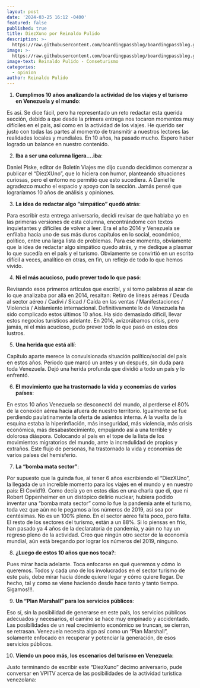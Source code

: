 ```yaml
---
layout: post
date: '2024-03-25 16:12 -0400'
featured: false
published: true
title: DiezXuno por Reinaldo Pulido
description: >-
  https://raw.githubusercontent.com/boardingpassblog/boardingpassblog.github.io/main/assets/images/Reynaldo-Pulido.jpg
image: >-
  https://raw.githubusercontent.com/boardingpassblog/boardingpassblog.github.io/main/assets/images/Reynaldo-Pulido.jpg
image-text: Reinaldo Pulido - Conseturismo
categories:
  - opinion
author: Reinaldo Pulido
---
```

1. **Cumplimos 10 años analizando la actividad de los viajes y el turismo en Venezuela y el mundo**:

Es así. Se dice fácil, pero ha representado un reto redactar esta querida sección, debido a que desde la primera entrega nos tocaron momentos muy difíciles en el país, así como en la actividad de los viajes. He querido ser justo con todas las partes al momento de transmitir a nuestros lectores las realidades locales y mundiales. En 10 años, ha pasado mucho. Espero haber logrado un balance en nuestro contenido.

2. **Iba a ser una columna ligera….iba**:

Daniel Piske, editor de Boletín Viajes me dijo cuando decidimos comenzar a publicar el “DiezXUno”, que lo hiciera con humor, planteando situaciones curiosas, pero el entorno no permitió que esto sucediera. A Daniel le agradezco mucho el espacio y apoyo con la sección. Jamás pensé que lograríamos 10 años de análisis y opiniones.

3. **La idea de redactar algo “simpático” quedó atrás**:

Para escribir esta entrega aniversario, decidí revisar de que hablaba yo en las primeras versiones de esta columna, encontrándome con textos inquietantes y difíciles de volver a leer. Era el año 2014 y Venezuela se enfilaba hacia uno de sus más duros capítulos en lo social, económico, político, entre una larga lista de problemas. Para ese momento, obviamente que la idea de redactar algo simpático quedo atrás, y me dedique a plasmar lo que sucedía en el país y el turismo. Obviamente se convirtió en un escrito difícil a veces, analítico en otras, en fin, un reflejo de todo lo que hemos vivido.

4. **Ni el más acucioso, pudo prever todo lo que pasó**:

Revisando esos primeros artículos que escribí, y si tomo palabras al azar de lo que analizaba por allá en 2014, resaltan: Retiro de líneas aéreas / Deuda al sector aéreo / Cadivi / Sicad / Caída en las ventas / Manifestaciones / Violencia / Aislamiento internacional. Definitivamente lo de Venezuela ha sido complicado estos últimos 10 años. Ha sido demasiado difícil, llevar estos negocios turísticos adelante. En 2014, avizorábamos crisis, pero jamás, ni el más acucioso, pudo prever todo lo que pasó en estos dos lustros.

5. **Una herida que está allí**:

Capítulo aparte merece la convulsionada situación político/social del país en estos años. Periodo que marcó un antes y un después, sin duda para toda Venezuela. Dejó una herida profunda que dividió a todo un país y lo enfrentó.

6. **El movimiento que ha trastornado la vida y economías de varios países**:

En estos 10 años Venezuela se desconectó del mundo, al perderse el 80% de la conexión aérea hacia afuera de nuestro territorio. Igualmente se fue perdiendo paulatinamente la oferta de asientos interna. A la vuelta de la esquina estaba la hiperinflación, más inseguridad, más violencia, más crisis económica, más desabastecimiento, empujando así a una terrible y dolorosa diáspora. Colocando al país en el tope de la lista de los movimientos migratorios del mundo, ante la incredulidad de propios y extraños. Este flujo de personas, ha trastornado la vida y economías de varios países del hemisferio.

7. **La “bomba mata sector”**:

Por supuesto que la guinda fue, al tener 6 años escribiendo el “DiezXUno”, la llegada de un increíble momento para los viajes en el mundo y en nuestro país: El Covid19. Como decía yo en estos días en una charla que di, que ni Robert Oppenheimer en un distópico delirio nuclear, hubiera podido inventar una “bomba mata sector” como lo fue la pandemia ante el turismo, toda vez que aún no le pegamos a los números de 2019, así sea por centésimas. No es un 100% pleno. En el sector aéreo falta poco, pero falta. El resto de los sectores del turismo, están a un 88%. Si lo piensas en frio, han pasado ya 4 años de la declaratoria de pandemia, y aún no hay un regreso pleno de la actividad. Creo que ningún otro sector de la economía mundial, aún está bregando por lograr los números del 2019, ninguno.

8. **¿Luego de estos 10 años que nos toca?**:

Pues mirar hacia adelante. Toca enfocarse en qué queremos y cómo lo queremos. Todos y cada uno de los involucrados en el sector turismo de este país, debe mirar hacia dónde quiere llegar y cómo quiere llegar. De hecho, tal y como se viene haciendo desde hace tanto y tanto tiempo. Sigamos!!!.

9. **Un “Plan Marshall” para los servicios públicos**:

Eso sí, sin la posibilidad de generarse en este país, los servicios públicos adecuados y necesarios, el camino se hace muy empinado y accidentado. Las posibilidades de un real crecimiento económico se truncan, se cierran, se retrasan. Venezuela necesita algo así como un “Plan Marshall”, solamente enfocado en recuperar y potenciar la generación, de esos servicios públicos.

10. **Viendo un poco más, los escenarios del turismo en Venezuela**:

Justo terminando de escribir este “DiezXuno” décimo aniversario, pude conversar en VPITV acerca de las posibilidades de la actividad turística venezolana:
